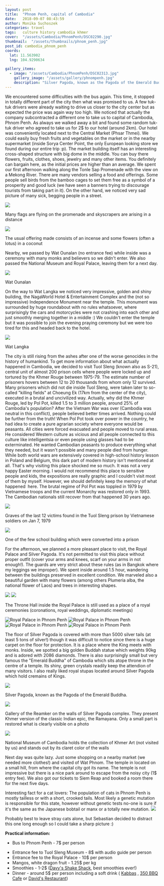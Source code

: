 ```yaml
---
layout: post
title:  "Phnom Penh, capital of Cambodia"
date:   2018-09-07 08:43:59
author: Monika Suchoszek
categories: travel
tags:	culture history cambodia khmer
cover:  "/assets/Cambodia/PhnomPenh/DSC02290.jpg"
thumbnail:  "/assets/thumbnails/phnom_penh.jpg"
post_id: cambodia_phnom_penh
coords:
  lat: 11.563902
  lng: 104.9290634
  
gallery_items:
  - image: "/assets/Cambodia/PhnomPenh/DSC02313.jpg"
    gallery_image: "/assets/gallery/phnompenh.jpg"
    description: "Silver Pagoda, known as the Pagoda of the Emerald Buddha in Phnom Penh, Cambodia."
---
```


We encountered some difficulties with the bus again. This time, it stopped in totally different part of the city then what was promised to us.
 A few tuk-tuk drivers were already waiting to drive us closer to the city center but as expected the price was again way too high. We noticed
  that actually the company subcontracted a different one to take us to capital of Cambodia, Phnom Penh. As always we walked away a bit and found 
  some random tuk-tuk driver who agreed to take us for 2$ to our hotel (around 2km). Our hotel was conveniently located next to the Central Market
   (Phsar Thmei). We could easily buy fresh fruits and vegetables on the market or in the nearby supermarket (inside Sorya Center Point, the only
    European looking store we found during our entire trip :p). The market building itself has an interesting cross-shaped structure with big 
    dome in the middle. You can buy there flowers, fruits, clothes, shoes, jewelry and many other items. You definitely can bargain here, as the
     initial prices are higher than an average. We spent our first afternoon walking along the Tonle Sap Promenade with the view on a Mekong River.
      There are many vendors selling a food and offerings. Some people sell birds from the bamboo cages to set them free as a symbol of a 
      prosperity and good luck (we have seen a banners trying to discourage tourists from taking part in it). On the other hand, we noticed very
       sad picture of many sick, begging people in a street.

<img src="/assets/Cambodia/PhnomPenh/DSC02220.1.jpg">
<p class="caption">Many flags are flying on the promenade and skyscrapers are arising in a distance</p>
<img src="/assets/Cambodia/PhnomPenh/DSC02223.jpg">
<p class="caption">The usual offering made consists of an incense and some flowers (often a lotus) in a coconut</p>

Nearby, we passed by Wat Ounalan (no entrance fee) while inside was a ceremony with many monks and believers so we didn't enter. We also 
passed the National Museum and Royal Palace, leaving them for a next day. 

<img src="/assets/Cambodia/PhnomPenh/DSC02208.JPG">
<p class="caption">Wat Ounalan</p>

On the way to Wat Langka we noticed very impressive, golden and 
shiny building, the NagaWorld Hotel &amp; Entertainment Complex and the (not so impressive) Independence Monument near the temple. This monument
 was surrounded by huge roundabout with no rules whatsoever, where surprisingly the cars and motorcycles were not crashing into each other and just
  smoothly merging together in a middle :) We couldn't enter the temple but it was possible to join the evening praying ceremony but we were too 
  tired for this and headed back to the hotel.

<img src="/assets/Cambodia/PhnomPenh/DSC02236.jpg">
<p class="caption">Wat Langka</p>

The city is still rising from the ashes after one of the worse genocides in the history of humankind. To get more information about
 what actually happened in Cambodia, we decided to visit Tuol Sleng (known also as S-21), central unit of almost 200 prison cells where 
 people were locked up and tortured by the Khmer Rouge between 1975-79. The estimate number of prisoners hovers between 12 to 20 thousands 
 from whom only 12 survived. Many prisoners which did not die inside Tuol Sleng, were taken later to so-called "killing fields" at Choeung
  Ek (17km from the center of the city), executed in a brutal and uncivilized way. Actually, why did the Khmer Rouge, led by Pol Pot, killed 
  1.5 to 3 million people, around 25% of Cambodia's population? After the Vietnam War was over (Cambodia was neutral in this conflict),
   people believed better times arrived. Nothing could be further from the truth! When Pol Pot took over power in the country, he had idea 
   to create a pure agrarian society where everyone would be peasants. All cities were forced evacuated and people moved to rural areas. He
    considered Western culture as vicious and all people connected to this culture like intelligentsia or even people using glasses had to be
     exterminated. He wanted Cambodian peasants to produce everything what they needed, but it wasn't possible and many people died from hunger.
      While both world wars are extensively covered in high-school history lesson in Poland and Belgium, this dark part of modern history isn't
       mentioned at all. That's why visiting this place shocked me so much. It was not a very happy Easter morning. I would not recommend this
        place to sensitive people and kids, the expositions are really graphic and I couldn't visit most of them by myself. However, we should
         definitely keep the memory of what happened  here. The brutal regime of Pol Pot was toppled in 1979 by Vietnamese troops and the 
         current Monarchy was restored only in 1993. The Cambodian nationals still recover from that happened 30 years ago.

<img src="/assets/Cambodia/PhnomPenh/DSC02243.jpg">
<p class="caption">Graves of the last 12 victims found in the Tuol Sleng prison by Vietnamese soldiers on Jan 7, 1979</p>
<img src="/assets/Cambodia/PhnomPenh/DSC02247.jpg">
<p class="caption">One of the few school building which were converted into a prison</p>

For the afternoon, we planned a more pleasant place to visit, the Royal Palace and Silver Pagoda. It's not permitted to visit this place without proper outfit (cover your arms and knees, scarf on your arms in not enough!). The guards are very strict about these rules (as in Bangkok where my leggings we improper). We spent inside around 1.5 hour, wandering between the buildings preserved in excellent condition. We marveled also a beautiful garden with many flowers (among others Plumeria alba, the national flower of Laos) and trees in interesting shapes.

<img src="/assets/Cambodia/PhnomPenh/DSC02296.JPG">
<img src="/assets/Cambodia/PhnomPenh/DSC02290.jpg">
<p class="caption">The Throne Hall inside the Royal Palace is still used as a place of a royal ceremonies (coronations, royal weddings, diplomatic meetings)</p>
<div class="row">
  <img src="/assets/Cambodia/PhnomPenh/DSC02284-e1536745786214.jpg" class="column-50" alt="Royal Palace in Phnom Penh" />
  <img src="/assets/Cambodia/PhnomPenh/DSC02302-e1536745795589.jpg" class="column-50" alt="Royal Palace in Phnom Penh" />
</div>

<div class="row">
  <img src="/assets/Cambodia/PhnomPenh/DSC02324-e1536745911256.jpg" class="column-50" alt="Royal Palace in Phnom Penh" />
  <img src="/assets/Cambodia/PhnomPenh/IMG_20180401_164429271.jpg" class="column-50" alt="Royal Palace in Phnom Penh" />
</div>

The floor of Silver Pagoda is covered with more than 5000 silver tails (at least 5 tons of silver!) though it was difficult to notice since there is a huge carpet on the floor for protection. It is a place where the King meets with monks. Inside, we spotted a big golden Buddah statue which weights 90kg and is adored with 2086 diamonds. There is also surprisingly small but very famous the "Emerald Buddha" of Cambodia which sits atope throne in the centre of a temple. Its shiny, green crystals readily keep the attendion of many visitors. I also really liked royal stupas located around Silver Pagoda which hold cremains of Kings.

<img src="/assets/Cambodia/PhnomPenh/DSC02313.jpg">
<p class="caption">Silver Pagoda, known as the Pagoda of the Emerald Buddha.</p>
<img src="/assets/Cambodia/PhnomPenh/DSC02307.jpg">
<p class="caption">Gallery of the Reamker on the walls of Silver Pagoda complex. They present Khmer version of the classic Indian epic, the Ramayana. Only a small part is restored what is clearly visible on a photo</p>
<img src="/assets/Cambodia/PhnomPenh/DSC02251.jpg">
<p class="caption">National Museum of Cambodia holds the collection of Khmer Art (not visited by us) and stands out by its claret color of the walls</p>

Next day was quite lazy. Just some shopping on a nearby market (we needed more clothes!) and visited of Wat Phnom. The temple in located on a small hill, from where the capital city got its name. The temple is not impressive but there is a nice park around to escape from the noisy city (1$ entry fee). We also got our tickets to Siem Reap and booked a room there for the next five days.

Interesting fact for a cat lovers: The population of cats in Phnom Penh is mostly tailless or with a short, crooked tails. Most likely a genetic mutation is responsible for this state, however without genetic tests no-one is sure if it's the same as the Japanese bobtail or manx or a totally new mutation.
<img src="/assets/Cambodia/PhnomPenh/DSC02401.jpg">
<p class="caption">Probably best to leave stray cats alone, but Sebastian decided to distract this one long enough so I could take a sharp picture :)</p>

__Practical information:__
  * Bus to Phnom Penh - 7$ per person</p>
  * Entrance fee to Tuol Sleng Museum - 8$ with audio guide per person
  * Entrance fee to the Royal Palace - 10$ per person
  * Mangos, white dragon fruit - 1.25$ per kg
  * Smoothies - 1-2$ (<a href="https://www.tripadvisor.com/Restaurant_Review-g293940-d8568725-Reviews-Davy_s_Shake_Shack-Phnom_Penh.html">Davy's Shake Shack</a>, best smoothies ever!)
  * Dinner - around 5$ per person including a soft drink ( <a href="https://www.tripadvisor.com/Restaurant_Review-g293940-d2372913-Reviews-Kabbas_Restaurant-Phnom_Penh.html">Kabbas</a> , <a href="https://www.tripadvisor.com/Restaurant_Review-g293940-d10226831-Reviews-350_BBQ_Cafe-Phnom_Penh.html">350 BBQ Cafe</a> or <a href="https://www.tripadvisor.com/Restaurant_Review-g293940-d3454214-Reviews-David_s_Restaurant_Handmade_Noodles-Phnom_Penh.html">David's Restaurant</a>)
